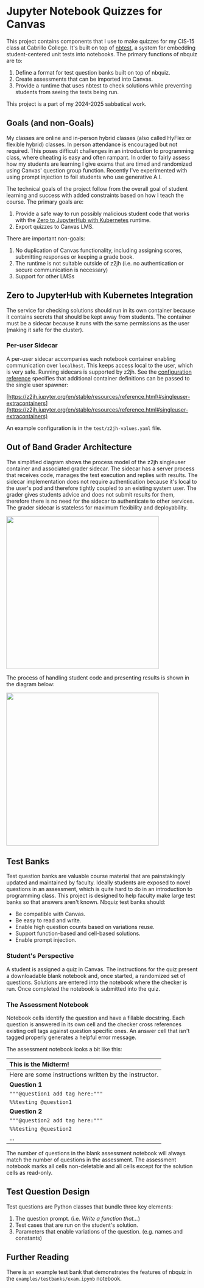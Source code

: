 # Jupyter Notebook Quizzes for Canvas

This project contains components that I use to make quizzes for my CIS-15 class
at Cabrillo College. It's built on top of
[nbtest](https://github.com/mike-matera/nbtest), a system for embedding
student-centered unit tests into notebooks. The primary functions of nbquiz are
to:

1. Define a format for test question banks built on top of nbquiz. 
1. Create assessments that can be imported into Canvas.
1. Provide a runtime that uses nbtest to check solutions while preventing
   students from seeing the tests being run.

This project is a part of my 2024-2025 sabbatical work. 

## Goals (and non-Goals)

My classes are online and in-person hybrid classes (also called HyFlex or
flexible hybrid) classes. In person attendance is encouraged but not required.
This poses difficult challenges in an introduction to programming class, where
cheating is easy and often rampant. In order to fairly assess how my students
are learning I give exams that are timed and randomized using Canvas' question
group function. Recently I've experimented with using prompt injection to foil
students who use generative A.I. 

The technical goals of the project follow from the overall goal of student
learning and success with added constraints based on how I teach the course. The
primary goals are:

1. Provide a safe way to run possibly malicious student code that works with the
   [Zero to JupyterHub with Kubernetes](https://z2jh.jupyter.org/en/stable/)
   runtime.
1. Export quizzes to Canvas LMS.

There are important non-goals:

1. No duplication of Canvas functionality, including assigning scores,
   submitting responses or keeping a grade book. 
1. The runtime is not suitable outside of z2jh (i.e. no authentication or secure
   communication is necessary)
1. Support for other LMSs

## Zero to JupyterHub with Kubernetes Integration

The service for checking solutions should run in its own container because it
contains secrets that should be kept away from students. The container must be a
sidecar because it runs with the same permissions as the user (making it safe
for the cluster).

### Per-user Sidecar

A per-user sidecar accompanies each notebook container enabling communication
over `localhost`. This keeps access local to the user, which is very safe.
Running sidecars is supported by z2jh. See the [configuration
reference](https://z2jh.jupyter.org/en/stable/resources/reference.html#singleuser)
specifies that additional container definitions can be passed to the single user
spawner:

[https://z2jh.jupyter.org/en/stable/resources/reference.html\#singleuser-extracontainers](https://z2jh.jupyter.org/en/stable/resources/reference.html#singleuser-extracontainers)

An example configuration is in the `test/z2jh-values.yaml` file. 


## Out of Band Grader Architecture

The simplified diagram shows the process model of the z2jh singleuser container
and associated grader sidecar. The sidecar has a server process that receives
code, manages the test execution and replies with results. The sidecar
implementation does not require authentication because it's local to the user's
pod and therefore tightly coupled to an existing system user. The grader gives
students advice and does not submit results for them, therefore there is no need
for the sidecar to authenticate to other services. The grader sidecar is
stateless for maximum flexibility and deployability. 

<img src="doc/checker-process-model.png" width=400 />

The process of handling student code and presenting results is shown in the
diagram below:

<img src="doc/checker-process.png" width=400 />

## Test Banks

Test question banks are valuable course material that are painstakingly updated
and maintained by faculty. Ideally students are exposed to novel questions in an
assessment, which is quite hard to do in an introduction to programming class.
This project is designed to help faculty make large test banks so that answers
aren't known. Nbquiz test banks should:

- Be compatible with Canvas.
- Be easy to read and write.
- Enable high question counts based on variations reuse.
- Support function-based and cell-based solutions.   
- Enable prompt injection.  

### Student's Perspective

A student is assigned a quiz in Canvas. The instructions for the quiz present a
downloadable blank notebook and, once started, a randomized set of questions.
Solutions are entered into the notebook where the checker is run. Once completed
the notebook is submitted into the quiz. 

### The Assessment Notebook 

Notebook cells identify the question and have a fillable docstring. Each
question is answered in its own cell and the checker cross references existing
cell tags against question specific ones. An answer cell that isn't tagged
properly generates a helpful error message. 

The assessment notebook looks a bit like this:

| This is the Midterm! | 
| :---- | 
| Here are some instructions written by the instructor. | 
| **Question 1** |
| `"""@question1 add tag here:"""` | 
| `%%testing @question1` | 
| **Question 2** |
| `"""@question2 add tag here:"""` | 
| `%%testing @question2` | 
| ... |

The number of questions in the blank assessment notebook will always match the
number of questions in the assessment. The assessment notebook marks all cells
non-deletable and all cells except for the solution cells as read-only. 

## Test Question Design 

Test questions are Python classes that bundle three key elements:

1. The question prompt. (i.e. *Write a function that...*)
1. Test cases that are run on the student's solution.
1. Parameters that enable variations of the question. (e.g. names and constants)

## Further Reading 

There is an example test bank that demonstrates the features of nbquiz in the 
`examples/testbanks/exam.ipynb` notebook. 

